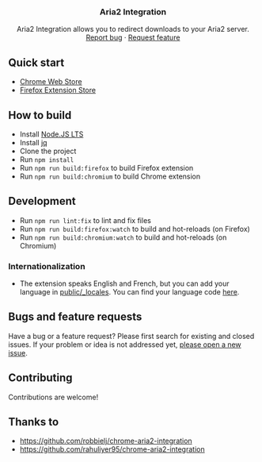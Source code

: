 <h3 align="center">Aria2 Integration</h3>
<p align="center">
    Aria2 Integration allows you to redirect downloads to your Aria2 server.
    <br>
    <a href="https://github.com/baptistecdr/aria2-integration/issues/new">Report bug</a>
    ·
    <a href="https://github.com/baptistecdr/aria2-integration/issues/new">Request feature</a>
</p>

## Quick start

- [Chrome Web Store](https://chrome.google.com/webstore/detail/aria2-integration/hnenidncmoeebipinjdfniagjnfjbapi)
- [Firefox Extension Store](https://addons.mozilla.org/en-US/firefox/addon/aria2-extension/)

## How to build

- Install [Node.JS LTS](https://nodejs.org/)
- Install [jq](https://github.com/stedolan/jq)
- Clone the project
- Run `npm install`
- Run `npm run build:firefox` to build Firefox extension
- Run `npm run build:chromium` to build Chrome extension

## Development

- Run `npm run lint:fix` to lint and fix files
- Run `npm run build:firefox:watch` to build and hot-reloads (on Firefox)
- Run `npm run build:chromium:watch` to build and hot-reloads (on Chromium)

### Internationalization

* The extension speaks English and French, but you can add your language
  in [public/_locales](https://github.com/baptistecdr/aria2-integration/tree/main/public/_locales).
  You can find your language
  code [here](https://src.chromium.org/viewvc/chrome/trunk/src/third_party/cld/languages/internal/languages.cc#l23).

## Bugs and feature requests

Have a bug or a feature request? Please first search for existing and closed issues. If your problem or idea is not
addressed yet, [please open a new issue](https://github.com/baptistecdr/aria2-integration/issues/new).

## Contributing

Contributions are welcome!

## Thanks to

- https://github.com/robbielj/chrome-aria2-integration
- https://github.com/rahuliyer95/chrome-aria2-integration
